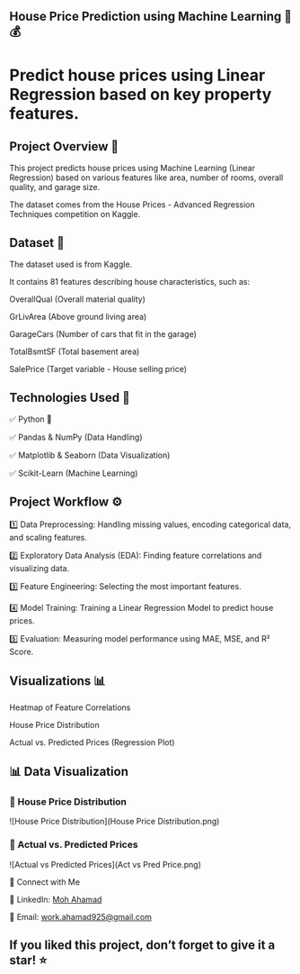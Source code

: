  ## House Price Prediction using Machine Learning 🏡💰
# Predict house prices using Linear Regression based on key property features.

## Project Overview 🚀


This project predicts house prices using Machine Learning (Linear Regression) based on various features like area, number of rooms, overall quality, and garage size.

The dataset comes from the House Prices - Advanced Regression Techniques competition on Kaggle.


## Dataset 📂


The dataset used is from Kaggle.

It contains 81 features describing house characteristics, such as:

OverallQual (Overall material quality)

GrLivArea (Above ground living area)

GarageCars (Number of cars that fit in the garage)

TotalBsmtSF (Total basement area)

SalePrice (Target variable - House selling price)

## Technologies Used 📌


✅ Python 🐍

✅ Pandas & NumPy (Data Handling)

✅ Matplotlib & Seaborn (Data Visualization)

✅ Scikit-Learn (Machine Learning)

## Project Workflow ⚙️ 


1️⃣ Data Preprocessing: Handling missing values, encoding categorical data, and scaling features.

2️⃣ Exploratory Data Analysis (EDA): Finding feature correlations and visualizing data.

3️⃣ Feature Engineering: Selecting the most important features.

4️⃣ Model Training: Training a Linear Regression Model to predict house prices.

5️⃣ Evaluation: Measuring model performance using MAE, MSE, and R² Score.

 ## Visualizations 📊


Heatmap of Feature Correlations

House Price Distribution

Actual vs. Predicted Prices (Regression Plot)

## 📊 Data Visualization

### 🔹 House Price Distribution
![House Price Distribution](House Price Distribution.png)

### 🔹 Actual vs. Predicted Prices
![Actual vs Predicted Prices](Act vs Pred Price.png)


📢 Connect with Me


🔗 LinkedIn: [Moh Ahamad](https://www.linkedin.com/in/moh-ahamad1ai) 

📧 Email: work.ahamad925@gmail.com


## If you liked this project, don’t forget to give it a star! ⭐
